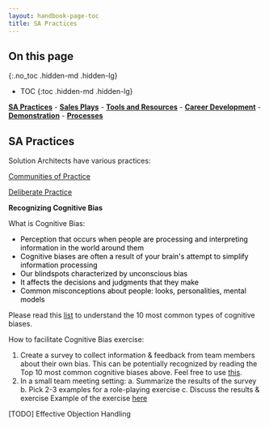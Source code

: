 ```yaml
---
layout: handbook-page-toc
title: SA Practices
---
```


## On this page
{:.no_toc .hidden-md .hidden-lg}

- TOC
{:toc .hidden-md .hidden-lg}

[**SA Practices**](/handbook/customer-success/solutions-architects/sa-practices) - [**Sales Plays**](/handbook/customer-success/solutions-architects/sales-plays) - [**Tools and Resources**](/handbook/customer-success/solutions-architects/tools-and-resources) - [**Career Development**](/handbook/customer-success/solutions-architects/career-development) - [**Demonstration**](/handbook/customer-success/solutions-architects/demonstrations) - [**Processes**](/handbook/customer-success/solutions-architects/processes)

## SA Practices

Solution Architects have various practices:

[Communities of Practice](/handbook/customer-success/solutions-architects/sa-practices/communities-of-practice)

[Deliberate Practice](/handbook/customer-success/solutions-architects/sa-practices/deliberate-practice)

**Recognizing Cognitive Bias**

What is Cognitive Bias:

- <span class="colour" style="color:rgb(0, 0, 0)">Perception that occurs when people are processing and interpreting information in the world around them</span>
- <span class="colour" style="color:rgb(0, 0, 0)">Cognitive biases are often a result of your brain's attempt to simplify information processing</span>
- <span class="colour" style="color:rgb(0, 0, 0)">Our blindspots characterized by unconscious bias</span>
- <span class="colour" style="color:rgb(0, 0, 0)">It affects the decisions and judgments that they make</span>
- <span class="colour" style="color:rgb(0, 0, 0)">Common misconceptions about people: looks, personalities, mental models</span>

Please read this [list](https://www.verywellmind.com/cognitive-biases-distort-thinking-2794763) to understand the 10 most common types of cognitive biases.

How to facilitate Cognitive Bias exercise:

1. Create a survey to collect information & feedback from team members about their own bias. This can be potentially recognized by reading the Top 10 most common cognitive biases above. Feel free to use [this](https://docs.google.com/forms/d/e/1FAIpQLSczPQ8GhjRfLTjnUBj-Oio1JfUb5J4BqjzLKyQTYTaXv7vwiw/viewform).
1. In a small team meeting setting:
a. Summarize the results of the survey
b. Pick 2-3 examples for a role-playing exercise
c. Discuss the results & exercise
Example of the exercise [here](https://docs.google.com/presentation/d/1yGeNl-dGUFZM2I9RY-3J7ZdslaGw1Vu_xSSm0r2qHH8/edit?usp=sharing)

[TODO] Effective Objection Handling
